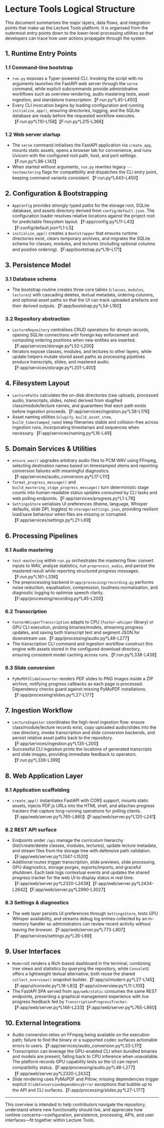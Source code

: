 # Lecture Tools Logical Structure

This document summarises the major layers, data flows, and integration points that make up the Lecture Tools platform. It is organised from the outermost entry points down to the lower-level processing utilities so that developers can trace how user actions propagate through the system.

## 1. Runtime Entry Points

### 1.1 Command-line bootstrap
- `run.py` exposes a Typer-powered CLI. Invoking the script with no arguments launches the FastAPI web server through the `serve` command, while explicit subcommands provide administrative workflows such as overview rendering, audio mastering tests, asset ingestion, and standalone transcription.【F:run.py†L45-L450】
- Every CLI invocation begins by loading configuration and running `initialize_app()`, ensuring directories, logging, and the SQLite database are ready before the requested workflow executes.【F:run.py†L110-L158】【F:run.py†L215-L366】

### 1.2 Web server startup
- The `serve` command initialises the FastAPI application via `create_app`, mounts static assets, opens a browser tab for convenience, and runs Uvicorn with the configured root path, host, and port settings.【F:run.py†L98-L143】
- When started without arguments, `run.py` rewrites legacy `--testmastering` flags for compatibility and dispatches the CLI entry point, keeping command variants consistent.【F:run.py†L443-L450】

## 2. Configuration & Bootstrapping

- `AppConfig` provides strongly typed paths for the storage root, SQLite database, and assets directory derived from `config/default.json`. The configuration loader resolves relative locations against the project root for predictable filesystem layout.【F:app/config.py†L11-L43】【F:config/default.json†L1-L5】
- `initialize_app()` creates a `Bootstrapper` that ensures runtime directories exist, clears temporary archives, and migrates the SQLite schema for classes, modules, and lectures (including optional columns and position ordering).【F:app/bootstrap.py†L19-L171】

## 3. Persistence Model

### 3.1 Database schema
- The bootstrap routine creates three core tables (`classes`, `modules`, `lectures`) with cascading deletes, textual metadata, ordering columns, and optional asset paths so that the UI can track uploaded artefacts and their derived outputs.【F:app/bootstrap.py†L54-L160】

### 3.2 Repository abstraction
- `LectureRepository` centralises CRUD operations for domain records, opening SQLite connections with foreign key enforcement and computing ordering positions when new entities are inserted.【F:app/services/storage.py†L52-L200】
- Iterators expose classes, modules, and lectures to other layers, while update helpers mutate stored asset paths as processing pipelines produce transcripts, slides, and mastered audio.【F:app/services/storage.py†L201-L400】

## 4. Filesystem Layout

- `LecturePaths` calculates the on-disk directories (raw uploads, processed audio, transcripts, slides, notes) derived from slugified class/module/lecture names, and guarantees that each path exists before ingestion proceeds.【F:app/services/ingestion.py†L58-L176】
- Asset naming utilities (`slugify`, `build_asset_stem`, `build_timestamped_name`) keep filenames stable and collision-free across ingestion runs, incorporating timestamps and sequences when necessary.【F:app/services/naming.py†L16-L49】

## 5. Domain Services & Utilities

- `ensure_wav()` upgrades arbitrary audio files to PCM WAV using FFmpeg, selecting destination names based on timestamped stems and reporting conversion failures with meaningful diagnostics.【F:app/services/audio_conversion.py†L17-L111】
- `format_progress_message()` and `build_mastering_stage_progress_message()` turn deterministic stage counts into human-readable status updates consumed by CLI tasks and web polling endpoints.【F:app/services/progress.py†L1-L78】
- `SettingsStore` serialises UI preferences (theme, language, Whisper defaults, slide DPI, toggles) to `storage/settings.json`, providing resilient load/save behaviour when files are missing or corrupted.【F:app/services/settings.py†L21-L69】

## 6. Processing Pipelines

### 6.1 Audio mastering
- `test-mastering` within `run.py` orchestrates the mastering flow: convert inputs to WAV, analyse statistics, run `preprocess_audio`, and persist the mastered result while reporting structured progress messages.【F:run.py†L161-L336】
- The preprocessing backend in `app/processing/recording.py` performs noise reduction, equalisation, compression, loudness normalisation, and diagnostic logging to optimise speech clarity.【F:app/processing/recording.py†L45-L200】

### 6.2 Transcription
- `FasterWhisperTranscription` adapts to CPU (`faster-whisper` library) or GPU CLI execution, probing binaries/models, streaming progress updates, and saving both transcript text and segment JSON for downstream use.【F:app/processing/audio.py†L48-L277】
- The transcription CLI command and ingestion workflow construct this engine with assets stored in the configured download directory, ensuring consistent model caching across runs.【F:run.py†L338-L439】

### 6.3 Slide conversion
- `PyMuPDFSlideConverter` renders PDF slides to PNG images inside a ZIP archive, notifying progress callbacks as each page is processed. Dependency checks guard against missing PyMuPDF installations.【F:app/processing/slides.py†L27-L177】

## 7. Ingestion Workflow

- `LectureIngestor` coordinates the high-level ingestion flow: ensure class/module/lecture records exist, copy uploaded audio/slides into the raw directory, invoke transcription and slide conversion backends, and persist relative asset paths back to the repository.【F:app/services/ingestion.py†L135-L200】
- Successful CLI ingestion prints the locations of generated transcripts and slide images, providing immediate feedback to operators.【F:run.py†L338-L399】

## 8. Web Application Layer

### 8.1 Application scaffolding
- `create_app()` instantiates FastAPI with CORS support, mounts static assets, injects PDF.js URLs into the HTML shell, and attaches progress trackers that capture long-running operations for polling clients.【F:app/web/server.py†L765-L860】【F:app/web/server.py†L120-L241】

### 8.2 REST API surface
- Endpoints under `/api` manage the curriculum hierarchy (list/create/delete classes, modules, lectures), update lecture metadata, and stream files from the storage tree with defensive path validation.【F:app/web/server.py†L1347-L1520】
- Additional routes trigger transcription, slide previews, slide processing, GPU diagnostics, storage purges, exports/imports, and graceful shutdown. Each task logs contextual events and updates the shared progress tracker for the web UI to display status in real time.【F:app/web/server.py†L2320-L2438】【F:app/web/server.py†L2434-L2642】【F:app/web/server.py†L2990-L3027】

### 8.3 Settings & diagnostics
- The web layer persists UI preferences through `SettingsStore`, tests GPU Whisper availability, and streams debug log entries collected by an in-memory handler so administrators can review recent activity without leaving the browser.【F:app/web/server.py†L773-L807】【F:app/services/settings.py†L35-L69】

## 9. User Interfaces

- `ModernUI` renders a Rich-based dashboard in the terminal, combining tree views and statistics by querying the repository, while `ConsoleUI` offers a lightweight textual alternative; both reuse the shared `collect_overview()` snapshot builder.【F:app/ui/modern.py†L27-L145】【F:app/ui/console.py†L18-L83】【F:app/ui/overview.py†L11-L105】
- The FastAPI SPA served from `app/web/static` consumes the same REST endpoints, presenting a graphical management experience with live progress feedback fed by `TranscriptionProgressTracker`.【F:app/web/server.py†L146-L233】【F:app/web/server.py†L765-L860】

## 10. External Integrations

- Audio conversion relies on FFmpeg being available on the execution path; failure to find the binary or a supported codec surfaces actionable errors to users.【F:app/services/audio_conversion.py†L33-L111】
- Transcription can leverage the GPU-enabled CLI when bundled binaries and models are present, falling back to CPU inference when unavailable. The platform records GPU capability tests so the UI can report compatibility status.【F:app/processing/audio.py†L48-L277】【F:app/web/server.py†L2320-L2432】
- Slide rendering uses PyMuPDF and Pillow; missing dependencies trigger explicit `SlideConversionDependencyError` exceptions that bubble up to the API and CLI surfaces.【F:app/processing/slides.py†L27-L177】

---

This overview is intended to help contributors navigate the repository, understand where new functionality should live, and appreciate how runtime concerns—configuration, persistence, processing, APIs, and user interfaces—fit together within Lecture Tools.
